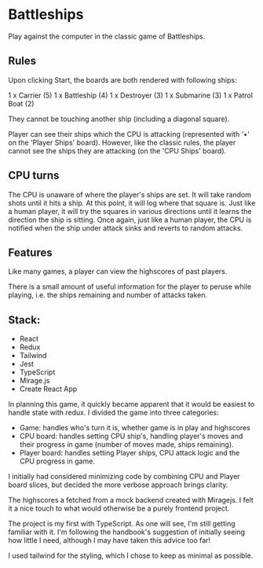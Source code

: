 # Battleships

Play against the computer in the classic game of Battleships.

## Rules
Upon clicking Start, the boards are both rendered with following ships:

1 x Carrier (5)
1 x Battleship (4)
1 x Destroyer (3)
1 x Submarine (3)
1 x Patrol Boat (2)

They cannot be touching another ship (including a diagonal square).

Player can see their ships which the CPU is attacking (represented with '•' on the 'Player Ships' board). However, like the classic rules, the player cannot see the ships they are attacking (on the 'CPU Ships' board).

## CPU turns
The CPU is unaware of where the player's ships are set. It will take random shots until it hits a ship. At this point, it will log where that square is. Just like a human player, it will try the squares in various directions until it learns the direction the ship is sitting. Once again, just like a human player, the CPU is notified when the ship under attack sinks and reverts to random attacks. 

## Features
Like many games, a player can view the highscores of past players.

There is a small amount of useful information for the player to peruse while playing, i.e. the ships remaining and number of attacks taken.

## Stack:
- React
- Redux
- Tailwind
- Jest
- TypeScript
- Mirage.js
- Create React App

In planning this game, it quickly became apparent that it would be easiest to handle state with redux. I divided the game into three categories:
* Game: handles who's turn it is, whether game is in play and highscores
* CPU board: handles setting CPU ship's, handling player's moves and their progress in game (number of moves made, ships remaining).
* Player board: handles setting Player ships, CPU attack logic and the CPU progress in game.

I initially had considered minimizing code by combining CPU and Player board slices, but decided the more verbose approach brings clarity. 

The highscores a fetched from a mock backend created with Miragejs. I felt it a nice touch to what would otherwise be a purely frontend project.

The project is my first with TypeScript. As one will see, I'm still getting familiar with it. I'm following the handbook's suggestion of initially seeing how little I need, although I may have taken this advice too far!

I used tailwind for the styling, which I chose to keep as minimal as possible.

